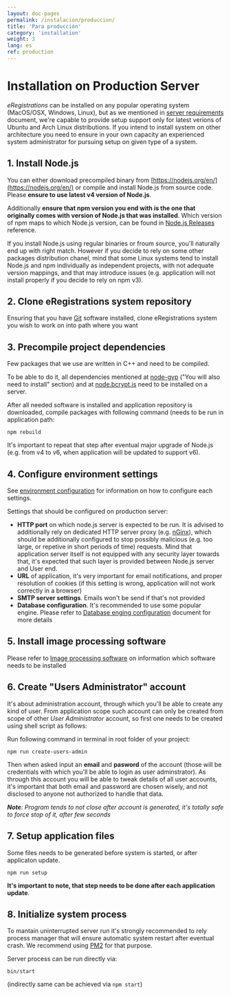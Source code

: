 ```yaml
---
layout: doc-pages
permalink: /instalacion/produccion/
title: 'Para producción'
category: 'installation'
weight: 3
lang: es
ref: production
---
```


# Installation on Production Server

_eRegistrations_ can be installed on any popular operating system (MacOS/OSX, Windows, Linux), but as we mentioned in [server requirements](/installation/server) document, we're capable to provide setup support only for latest verions of Ubuntu and Arch Linux distributions.
If you intend to install system on other architecture you need to ensure in your own capacity an experienced system administrator for pursuing setup on given type of a system.

## 1. Install Node.js

You can either download precompiled binary from [https://nodejs.org/en/](https://nodejs.org/en/) or compile and install Node.js from source code. Please __ensure to use latest v4 version of Node.js__.

Additionally __ensure that npm version you end with is the one that originally comes with version of Node.js that was installed__. Which version of npm maps to which Node.js version, can be found in [Node.js Releases](https://nodejs.org/en/download/releases/) reference.

If you install Node.js using regular binaries or froum source, you'll naturally end up with right match. However if you decide to rely on some other packages distribution chanel, mind that some Linux systems tend to install Node.js and npm individually as independent projects, with not adequate version mappings, and that may introduce issues (e.g. application will not install properly if you decide to rely on npm v3).

## 2. Clone eRegistrations system repository

Ensuring that you have [Git](https://git-scm.com/) software installed, clone eRegistrations system you wish to work on into path where you want

## 3. Precompile project dependencies

Few packages that we use are written in C++ and need to be compiled.

To be able to do it, all dependencies mentioned at [node-gyp](https://github.com/TooTallNate/node-gyp#installation) ("You will also need to install" section) and at [node.bcrypt.js](https://github.com/kelektiv/node.bcrypt.js#dependencies) need to be installed on a server.

After all needed software is installed and application repository is downloaded, compile packages with following command (needs to be run in application path:

```
npm rebuild
```

It's important to repeat that step after eventual major upgrade of Node.js (e.g. from v4 to v6, when application will be updated to support v6).

## 4. Configure environment settings

See [environment configuration](/installation/environment-configuration) for information on how to configure each settings.

Settings that should be configured on production server:

- __HTTP port__ on which node.js server is expected to be run. It is advised to additionally rely on dedicated HTTP server proxy (e.g. [nGinx](installation/nginx)), which should be additionally configured to stop possibly malicious (e.g. too large, or repetive in short periods of time) requests. Mind that application server itself is not equipped with any security layer towards that, it's expected that such layer is provided between Node.js server and User end.
- __URL__ of application, it's very important for email notifications, and proper resolution of cookies (if this setting is wrong, application will not work correctly in a browser)
- __SMTP server settings__. Emails won't be send if that's not provided
- __Database configuration__. It's recommended to use some popular engine. Please refer to [Database enging configuration](/installation/database-engine) document for more details

## 5. Install image processing software

Please refer to [Image processing software](/installation/enviroment) on information which software needs to be installed


## 6. Create "Users Administrator" account

It's about administration account, through which you'll be able to create any kind of user. From application scope such account can only be created from scope of other _User Administrator_ account, so first one needs to be created using shell script as follows:

Run following command in terminal in root folder of your project:

```
npm run create-users-admin
```

Then when asked input an __email__ and __pasword__ of the account (those will be credentials with which you'll be able to login as user adminstrator). As through this account you will be able to tweak details of all user accounts, it's important that both email and password are chosen wisely, and not disclosed to anyone not authorized to handle that data.

_**Note**: Program tends to not close after account is generated, it's totally safe to force stop of it, after few seconds_

## 7. Setup application files

Some files needs to be generated before system is started, or after applicaton update.

```
npm run setup
```

__It's important to note, that step needs to be done after each application update__.

## 8. Initialize system process

To mantain uninterrupted server run it's strongly recommended to rely process manager that will ensure automatic system restart after eventual crash. We recommend using [PM2](http://pm2.keymetrics.io/) for that purpose.

Server process can be run directly via:

```
bin/start
```

(indirectly same can be achieved via `npm start`)
